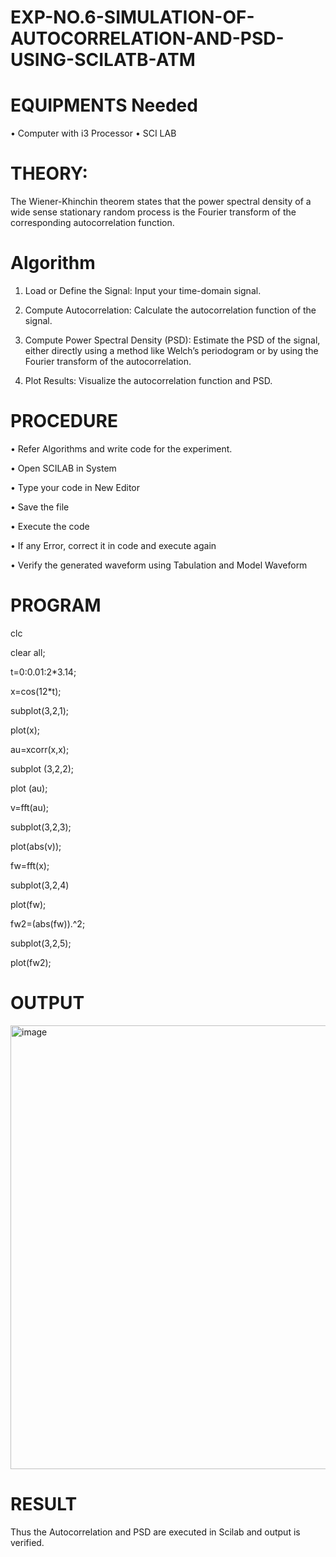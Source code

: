 # EXP-NO.6-SIMULATION-OF-AUTOCORRELATION-AND-PSD-USING-SCILATB-ATM

# EQUIPMENTS Needed

•	Computer with i3 Processor
•	SCI LAB

# THEORY:
The Wiener-Khinchin theorem states that the power spectral density of a wide sense stationary random process is the Fourier transform of the corresponding autocorrelation function.

# Algorithm
1.	Load or Define the Signal: Input your time-domain signal.

2.	Compute Autocorrelation: Calculate the autocorrelation function of the signal.

3.	Compute Power Spectral Density (PSD): Estimate the PSD of the signal, either directly using a method like Welch’s periodogram or by using the Fourier transform of the autocorrelation.

4.	Plot Results: Visualize the autocorrelation function and PSD.

# PROCEDURE

•	Refer Algorithms and write code for the experiment.

•	Open SCILAB in System

•	Type your code in New Editor

•	Save the file

•	Execute the code

•	If any Error, correct it in code and execute again

•	Verify the generated waveform using Tabulation and Model Waveform

# PROGRAM


clc

clear all;

t=0:0.01:2*3.14;

x=cos(12*t);

subplot(3,2,1); 

plot(x); 

au=xcorr(x,x);

subplot (3,2,2);

plot (au); 

v=fft(au); 

subplot(3,2,3);

plot(abs(v)); 

fw=fft(x); 

subplot(3,2,4)

plot(fw); 

fw2=(abs(fw)).^2;

subplot(3,2,5); 

plot(fw2);

# OUTPUT

<img width="768" height="710" alt="image" src="https://github.com/user-attachments/assets/d708d84c-624f-4e57-ac40-01274ce085bc" />

# RESULT
Thus the Autocorrelation and PSD are executed in Scilab and output is verified.





